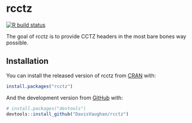 
<!-- README.md is generated from README.Rmd. Please edit that file -->

# rcctz

<!-- badges: start -->

[![R build
status](https://github.com/DavisVaughan/rcctz/workflows/R-CMD-check/badge.svg)](https://github.com/DavisVaughan/rcctz/actions)
<!-- badges: end -->

The goal of rcctz is to provide CCTZ headers in the most bare bones way
possible.

## Installation

You can install the released version of rcctz from
[CRAN](https://CRAN.R-project.org) with:

``` r
install.packages("rcctz")
```

And the development version from [GitHub](https://github.com/) with:

``` r
# install.packages("devtools")
devtools::install_github("DavisVaughan/rcctz")
```
